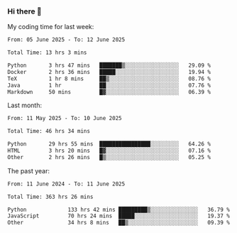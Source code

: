 ### Hi there 👋

My coding time for last week:

<!--START_SECTION:week-->

```txt
From: 05 June 2025 - To: 12 June 2025

Total Time: 13 hrs 3 mins

Python       3 hrs 47 mins   ███████▒░░░░░░░░░░░░░░░░░   29.09 %
Docker       2 hrs 36 mins   █████░░░░░░░░░░░░░░░░░░░░   19.94 %
TeX          1 hr 8 mins     ██▒░░░░░░░░░░░░░░░░░░░░░░   08.76 %
Java         1 hr            ██░░░░░░░░░░░░░░░░░░░░░░░   07.76 %
Markdown     50 mins         █▓░░░░░░░░░░░░░░░░░░░░░░░   06.39 %
```

<!--END_SECTION:week-->

Last month:

<!--START_SECTION:month-->

```txt
From: 11 May 2025 - To: 10 June 2025

Total Time: 46 hrs 34 mins

Python       29 hrs 55 mins  ████████████████░░░░░░░░░   64.26 %
HTML         3 hrs 20 mins   █▓░░░░░░░░░░░░░░░░░░░░░░░   07.16 %
Other        2 hrs 26 mins   █▒░░░░░░░░░░░░░░░░░░░░░░░   05.25 %
```

<!--END_SECTION:month-->

The past year:

<!--START_SECTION:year-->

```txt
From: 11 June 2024 - To: 11 June 2025

Total Time: 363 hrs 26 mins

Python             133 hrs 42 mins █████████▒░░░░░░░░░░░░░░░   36.79 %
JavaScript         70 hrs 24 mins  █████░░░░░░░░░░░░░░░░░░░░   19.37 %
Other              34 hrs 8 mins   ██▒░░░░░░░░░░░░░░░░░░░░░░   09.39 %
```

<!--END_SECTION:year-->
